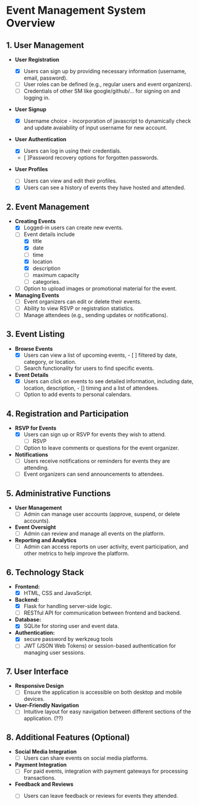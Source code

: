 # Event Management System Overview

## 1. User Management
- **User Registration**
  - [x] Users can sign up by providing necessary information (username, email, password).  
  - [ ] User roles can be defined (e.g., regular users and event organizers).
  - [ ] Credentials of other SM like google/github/... for signing on and logging in.

- **User Signup**
  - [x] Username choice - incorporation of javascript to dynamically check and update avaiability of input username for new account.

- **User Authentication**
  - [x] Users can log in using their credentials.
  - [ ]Password recovery options for forgotten passwords.

- **User Profiles**
  - [ ] Users can view and edit their profiles.
  - [x] Users can see a history of events they have hosted and attended.

## 2. Event Management
- **Creating Events**
  - [x] Logged-in users can create new events. 
  - [ ] Event details include 
    - [x] title
    - [x] date
    - [ ] time
    - [x] location
    - [x] description
    - [ ] maximum capacity
    - [ ] categories.
  - [ ] Option to upload images or promotional material for the event.

- **Managing Events**
  - [ ] Event organizers can edit or delete their events.
  - [ ] Ability to view RSVP or registration statistics.
  - [ ] Manage attendees (e.g., sending updates or notifications).

## 3. Event Listing
- **Browse Events**
  - [x] Users can view a list of upcoming events, 
        - [ ] filtered by date, category, or location.
  - [ ] Search functionality for users to find specific events.
  
- **Event Details**
  - [x] Users can click on events to see detailed information, including date, location, description,
         - [] timing and a list of attendees.
  - [ ] Option to add events to personal calendars.

## 4. Registration and Participation
- **RSVP for Events**
  - [x] Users can sign up or RSVP for events they wish to attend.
    - [ ] RSVP
  - [ ] Option to leave comments or questions for the event organizer.

- **Notifications**
  - [ ] Users receive notifications or reminders for events they are attending.
  - [ ] Event organizers can send announcements to attendees.

## 5. Administrative Functions
- **User Management**
  - [ ] Admin can manage user accounts (approve, suspend, or delete accounts).
- **Event Oversight**
  - [ ] Admin can review and manage all events on the platform.
- **Reporting and Analytics**
  - [ ] Admin can access reports on user activity, event participation, and other metrics to help improve the platform.

## 6. Technology Stack
- **Frontend:**
  - [x] HTML, CSS and JavaScript.
- **Backend:**
  - [x] Flask for handling server-side logic.
  - [ ] RESTful API for communication between frontend and backend.
- **Database:**
  - [x] SQLite for storing user and event data.
- **Authentication:**
  - [x] secure password by werkzeug tools
  - [ ] JWT (JSON Web Tokens) or session-based authentication for managing user sessions.

## 7. User Interface
- **Responsive Design**
  - [ ] Ensure the application is accessible on both desktop and mobile devices.
- **User-Friendly Navigation**
  - [ ] Intuitive layout for easy navigation between different sections of the application. (??)

## 8. Additional Features (Optional)
- **Social Media Integration**
  - [ ] Users can share events on social media platforms.
- **Payment Integration**
  - [ ] For paid events, integration with payment gateways for processing transactions.
- **Feedback and Reviews**
  - [ ] Users can leave feedback or reviews for events they attended.


